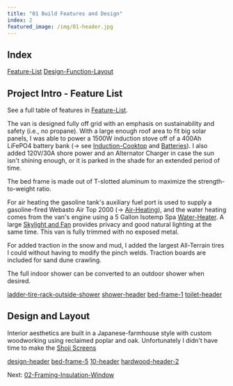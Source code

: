 ```yaml
---
title: "01 Build Features and Design"
index: 2
featured_image: /img/01-header.jpg
---
```


## Index
[Feature-List](Feature-List.md)
[Design-Function-Layout](Design-Function-Layout.md)

## Project Intro - Feature List

See a full table of features in [Feature-List](Feature-List.md).

The van is designed fully off grid with an emphasis on sustainability and safety (i.e., no propane). With a large enough roof area to fit big solar panels, I was able to power a 1500W induction stove off of a 400Ah LiFePO4 battery bank (→ see [Induction-Cooktop](Components/Induction-Cooktop.md) and [Batteries](Components/Batteries.md)). I also added 120V/30A shore power and an Alternator Charger in case the sun isn't shining enough, or it is parked in the shade for an extended period of time. 

The bed frame is made out of T-slotted aluminum to maximize the strength-to-weight ratio.

For air heating the gasoline tank's auxiliary fuel port is used to supply a gasoline-fired Webasto Air Top 2000 (→ [Air-Heating](Components/Air-Heating.md)), and the water heating comes from the van's engine using a 5 Gallon Isotemp Spa [Water-Heater](Components/Water-Heater.md). A large [Skylight and Fan](Components/Skylight%20and%20Fan.md) provides privacy and good natural lighting at the same time. This van is fully trimmed with no exposed metal. 

For added traction in the snow and mud, I added the largest All-Terrain tires I could without having to modify the pinch welds. Traction boards are included for sand dune crawling.  

The full indoor shower can be converted to an outdoor shower when desired.

[ladder-tire-rack-outside-shower](img/ladder-tire-rack-outside-shower.jpg)
[shower-header](img/shower-header.jpg)
[bed-frame-1](img/bed-frame-1.png)
[toilet-header](img/toilet-header.jpg)

## Design and Layout

Interior aesthetics are built in a Japanese-farmhouse style with custom woodworking using reclaimed poplar and oak. Unfortunately I didn't have time to make the [Shoji Screens](Shoji%20Screens)

[design-header](img/design-header.jpg)
[bed-frame-5](img/bed-frame-5.jpg)
[10-header](img/10-header.jpg)
[hardwood-header-2](img/hardwood-header-2.jpg)

Next: [02-Framing-Insulation-Window](02-Framing-Insulation-Window.md)